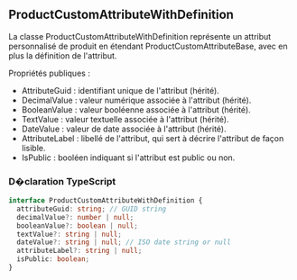 ﻿## ProductCustomAttributeWithDefinition

La classe ProductCustomAttributeWithDefinition représente un attribut personnalisé de produit en étendant ProductCustomAttributeBase, avec en plus la définition de l'attribut.

Propriétés publiques :
- AttributeGuid : identifiant unique de l'attribut (hérité).
- DecimalValue : valeur numérique associée à l'attribut (hérité).
- BooleanValue : valeur booléenne associée à l'attribut (hérité).
- TextValue : valeur textuelle associée à l'attribut (hérité).
- DateValue : valeur de date associée à l'attribut (hérité).
- AttributeLabel : libellé de l'attribut, qui sert à décrire l'attribut de façon lisible.
- IsPublic : booléen indiquant si l'attribut est public ou non.

### D�claration TypeScript
```typescript
interface ProductCustomAttributeWithDefinition {
  attributeGuid: string; // GUID string
  decimalValue?: number | null;
  booleanValue?: boolean | null;
  textValue?: string | null;
  dateValue?: string | null; // ISO date string or null
  attributeLabel?: string | null;
  isPublic: boolean;
}
```